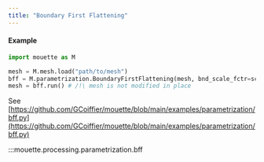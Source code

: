 ```yaml
---
title: "Boundary First Flattening"
---
```



#### Example
```python
import mouette as M

mesh = M.mesh.load("path/to/mesh")
bff = M.parametrization.BoundaryFirstFlattening(mesh, bnd_scale_fctr=scale, verbose=True)
mesh = bff.run() # /!\ mesh is not modified in place
```

See [https://github.com/GCoiffier/mouette/blob/main/examples/parametrization/bff.py](https://github.com/GCoiffier/mouette/blob/main/examples/parametrization/bff.py)

:::mouette.processing.parametrization.bff